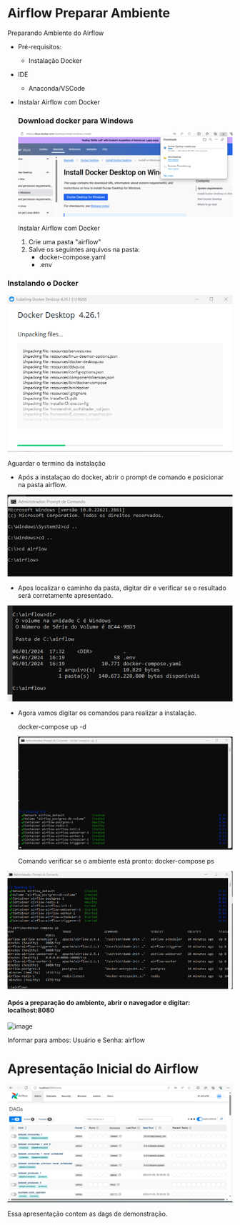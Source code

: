 # Airflow Preparar Ambiente
Preparando Ambiente do Airflow

- Pré-requisitos:
   - Instalação Docker

- IDE
   - Anaconda/VSCode

- Instalar Airflow com Docker

  ### Download docker para Windows

  <img src="https://github.com/JosiTubaroski/Airflow_Preparar_Ambiente/blob/main/img/Docker_Windows.png">

  Instalar Airflow com Docker

  1. Crie uma pasta "airflow"
  2. Salve os seguintes arquivos na pasta:
      - docker-compose.yaml
      - .env

 ### Instalando o Docker

  <img src="https://github.com/JosiTubaroski/Airflow_Preparar_Ambiente/blob/main/img/Instalando_Docker.png">

  Aguardar o termino da instalação

 - Após a instalaçao do docker, abrir o prompt de comando e posicionar na pasta airflow.

  <img src="https://github.com/JosiTubaroski/Airflow_Preparar_Ambiente/blob/main/img/CMD_Airflow.png">

  - Apos localizar o caminho da pasta, digitar dir e verificar se o resultado será corretamente apresentado.

  <img src="https://github.com/JosiTubaroski/Airflow_Preparar_Ambiente/blob/main/img/CMD_DIR.png">
    
   - Agora vamos digitar os comandos para realizar a instalação.

     docker-compose up -d
 
     <img src="https://github.com/JosiTubaroski/Airflow_Preparar_Ambiente/blob/main/img/Termino_Execucao.png">    

     Comando verificar se o ambiente está pronto: docker-compose ps

   <img src="https://github.com/JosiTubaroski/Airflow_Preparar_Ambiente/blob/main/img/Verificando_Se_AmbientePronto.png">   

   #### Após a preparação do ambiente, abrir o navegador e digitar: localhost:8080

![image](https://github.com/JosiTubaroski/Airflow_Preparar_Ambiente/assets/66569714/41304b15-b699-4507-81b0-02fd73ff806f)

Informar para ambos: Usuário e Senha: airflow

# Apresentação Inicial do Airflow

 <img src="https://github.com/JosiTubaroski/Airflow_Preparar_Ambiente/blob/main/img/Tela_Airflow.png">   

Essa apresentação contem as dags de demonstração.




   
     
